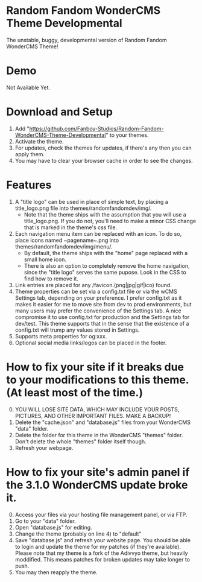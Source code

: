 # Random Fandom WonderCMS Theme Developmental
The unstable, buggy, developmental version of Random Fandom WonderCMS Theme!

# Demo
Not Available Yet.

# Download and Setup
1. Add "https://github.com/Fanboy-Studios/Random-Fandom-WonderCMS-Theme-Developmental" to your themes.
2. Activate the theme.
3. For updates, check the themes for updates, if there's any then you can apply them.
4. You may have to clear your browser cache in order to see the changes.

# Features
1. A "title logo" can be used in place of simple text, by placing a
   title_logo.png file into themes/randomfandomdev/img/.
   - Note that the theme ships with the assumption that you will use
     a title_logo.png. If you do not, you'll need to make a minor
     CSS change that is marked in the theme's css file.
2. Each navigation menu item can be replaced with an icon. To do so,
   place icons named ~pagename~.png into themes/randomfandomdev/img/menu/.
   - By default, the theme ships with the "home" page replaced with
     a small home icon.
   - There is also an option to completely remove the home navigation,
     since the "title logo" serves the same pupose. Look in the CSS to
     find how to remove it.
3. Link entries are placed for any /favicon.(png|jpg|gif|ico) found.
4. Theme properties can be set via a config.txt file or via the wCMS
   Settings tab, depending on your preference. I prefer config.txt as
   it makes it easier for me to move site from dev to prod environments,
   but many users may prefer the convenience of the Settings tab. A
   nice compromise it to use config.txt for production and the Settings
   tab for dev/test. This theme supports that in the sense that the
   existence of a config.txt will trump any values stored in Settings.
5. Supports meta properties for og:xxx.
6. Optional social media links/logos can be placed in the footer.

# How to fix your site if it breaks due to your modifications to this theme. (At least most of the time.)
0. YOU WILL LOSE SITE DATA, WHICH MAY INCLUDE YOUR POSTS, PICTURES, AND OTHER IMPORTANT FILES. MAKE A BACKUP!
1. Delete the "cache.json" and "database.js" files from your WonderCMS "data" folder.
2. Delete the folder for this theme in the WonderCMS "themes" folder. Don't delete the whole "themes" folder itself though.
3. Refresh your webpage.

# How to fix your site's admin panel if the 3.1.0 WonderCMS update broke it.
0. Access your files via your hosting file management panel, or via FTP.
1. Go to your "data" folder.
2. Open "database.js" for editing.
3. Change the theme (probably on line 4) to "default"
4. Save "database.js" and refresh your website page. You should be able to login and update the theme for my patches (if they're available).
   Please note that my theme is a fork of the Adivvyo theme, but heavily moddified. This means patches for broken updates may take longer to push.
5. You may then reapply the theme.
